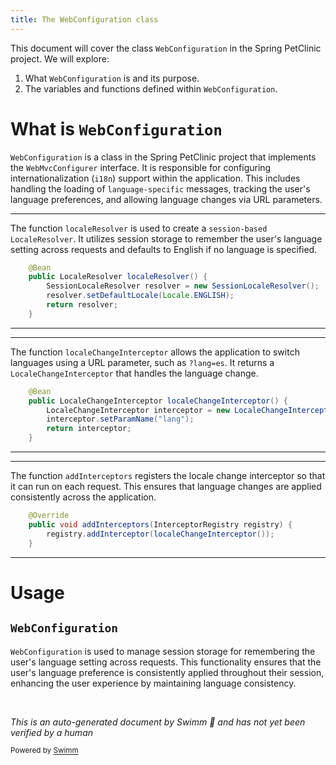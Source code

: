 ```yaml
---
title: The WebConfiguration class
---
```

This document will cover the class <SwmToken path="src/main/java/org/springframework/samples/petclinic/system/WebConfiguration.java" pos="25:4:4" line-data="public class WebConfiguration implements WebMvcConfigurer {">`WebConfiguration`</SwmToken> in the Spring PetClinic project. We will explore:

1. What <SwmToken path="src/main/java/org/springframework/samples/petclinic/system/WebConfiguration.java" pos="25:4:4" line-data="public class WebConfiguration implements WebMvcConfigurer {">`WebConfiguration`</SwmToken> is and its purpose.
2. The variables and functions defined within <SwmToken path="src/main/java/org/springframework/samples/petclinic/system/WebConfiguration.java" pos="25:4:4" line-data="public class WebConfiguration implements WebMvcConfigurer {">`WebConfiguration`</SwmToken>.

# What is <SwmToken path="src/main/java/org/springframework/samples/petclinic/system/WebConfiguration.java" pos="25:4:4" line-data="public class WebConfiguration implements WebMvcConfigurer {">`WebConfiguration`</SwmToken>

<SwmToken path="src/main/java/org/springframework/samples/petclinic/system/WebConfiguration.java" pos="25:4:4" line-data="public class WebConfiguration implements WebMvcConfigurer {">`WebConfiguration`</SwmToken> is a class in the Spring PetClinic project that implements the <SwmToken path="src/main/java/org/springframework/samples/petclinic/system/WebConfiguration.java" pos="7:14:14" line-data="import org.springframework.web.servlet.config.annotation.WebMvcConfigurer;">`WebMvcConfigurer`</SwmToken> interface. It is responsible for configuring internationalization (<SwmToken path="src/main/java/org/springframework/samples/petclinic/system/WebConfiguration.java" pos="8:10:10" line-data="import org.springframework.web.servlet.i18n.LocaleChangeInterceptor;">`i18n`</SwmToken>) support within the application. This includes handling the loading of <SwmToken path="src/main/java/org/springframework/samples/petclinic/system/WebConfiguration.java" pos="17:7:9" line-data=" * Handles loading language-specific messages, tracking the user&#39;s language, and allowing">`language-specific`</SwmToken> messages, tracking the user's language preferences, and allowing language changes via URL parameters.

<SwmSnippet path="/src/main/java/org/springframework/samples/petclinic/system/WebConfiguration.java" line="32">

---

The function <SwmToken path="src/main/java/org/springframework/samples/petclinic/system/WebConfiguration.java" pos="33:5:5" line-data="	public LocaleResolver localeResolver() {">`localeResolver`</SwmToken> is used to create a <SwmToken path="src/main/java/org/springframework/samples/petclinic/system/WebConfiguration.java" pos="30:6:8" line-data="	 * @return session-based {@link LocaleResolver}">`session-based`</SwmToken> <SwmToken path="src/main/java/org/springframework/samples/petclinic/system/WebConfiguration.java" pos="33:3:3" line-data="	public LocaleResolver localeResolver() {">`LocaleResolver`</SwmToken>. It utilizes session storage to remember the user's language setting across requests and defaults to English if no language is specified.

```java
	@Bean
	public LocaleResolver localeResolver() {
		SessionLocaleResolver resolver = new SessionLocaleResolver();
		resolver.setDefaultLocale(Locale.ENGLISH);
		return resolver;
	}
```

---

</SwmSnippet>

<SwmSnippet path="/src/main/java/org/springframework/samples/petclinic/system/WebConfiguration.java" line="44">

---

The function <SwmToken path="src/main/java/org/springframework/samples/petclinic/system/WebConfiguration.java" pos="45:5:5" line-data="	public LocaleChangeInterceptor localeChangeInterceptor() {">`localeChangeInterceptor`</SwmToken> allows the application to switch languages using a URL parameter, such as `?`<SwmToken path="src/main/java/org/springframework/samples/petclinic/system/WebConfiguration.java" pos="47:6:6" line-data="		interceptor.setParamName(&quot;lang&quot;);">`lang`</SwmToken>`=`<SwmToken path="src/main/java/org/springframework/samples/petclinic/system/WebConfiguration.java" pos="41:8:8" line-data="	 * &lt;code&gt;?lang=es&lt;/code&gt;.">`es`</SwmToken>. It returns a <SwmToken path="src/main/java/org/springframework/samples/petclinic/system/WebConfiguration.java" pos="45:3:3" line-data="	public LocaleChangeInterceptor localeChangeInterceptor() {">`LocaleChangeInterceptor`</SwmToken> that handles the language change.

```java
	@Bean
	public LocaleChangeInterceptor localeChangeInterceptor() {
		LocaleChangeInterceptor interceptor = new LocaleChangeInterceptor();
		interceptor.setParamName("lang");
		return interceptor;
	}
```

---

</SwmSnippet>

<SwmSnippet path="/src/main/java/org/springframework/samples/petclinic/system/WebConfiguration.java" line="55">

---

The function <SwmToken path="src/main/java/org/springframework/samples/petclinic/system/WebConfiguration.java" pos="56:5:5" line-data="	public void addInterceptors(InterceptorRegistry registry) {">`addInterceptors`</SwmToken> registers the locale change interceptor so that it can run on each request. This ensures that language changes are applied consistently across the application.

```java
	@Override
	public void addInterceptors(InterceptorRegistry registry) {
		registry.addInterceptor(localeChangeInterceptor());
	}
```

---

</SwmSnippet>

# Usage

## <SwmToken path="src/main/java/org/springframework/samples/petclinic/system/WebConfiguration.java" pos="25:4:4" line-data="public class WebConfiguration implements WebMvcConfigurer {">`WebConfiguration`</SwmToken>

<SwmToken path="src/main/java/org/springframework/samples/petclinic/system/WebConfiguration.java" pos="25:4:4" line-data="public class WebConfiguration implements WebMvcConfigurer {">`WebConfiguration`</SwmToken> is used to manage session storage for remembering the user's language setting across requests. This functionality ensures that the user's language preference is consistently applied throughout their session, enhancing the user experience by maintaining language consistency.

&nbsp;

*This is an auto-generated document by Swimm 🌊 and has not yet been verified by a human*

<SwmMeta version="3.0.0" repo-id="Z2l0aHViJTNBJTNBc3ByaW5nLXBldGNsaW5pYyUzQSUzQXVtYWxpbmdhc3dhbWk=" repo-name="spring-petclinic"><sup>Powered by [Swimm](/)</sup></SwmMeta>

